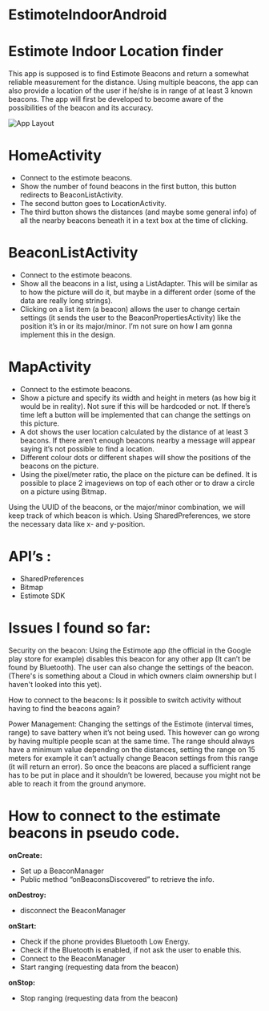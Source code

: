 # EstimoteIndoorAndroid
Estimote Indoor Location finder
=======================
This app is supposed is to find Estimote Beacons and return a somewhat reliable measurement for the distance.
Using multiple beacons, the app can also provide a location of the user if he/she is in range of at least 3 known beacons.
The app will first be developed to become aware of the possibilities of the beacon and its accuracy.

![App Layout](https://github.com/NickdeDycker/Estimote-Indoor-Android/blob/master/App%20layout.png)

HomeActivity
=======================
-	Connect to the estimote beacons.
-	Show the number of found beacons in the first button, this button redirects to BeaconListActivity.
-	The second button goes to LocationActivity.
-	The third button shows the distances (and maybe some general info) of all the nearby beacons beneath it in a text box at the time of clicking. 

BeaconListActivity
=======================
-	Connect to the estimote beacons.
-	Show all the beacons in a list, using a ListAdapter. This will be similar as to how the picture will do it, but maybe in a different order (some of the data are really long strings).
-	Clicking on a list item (a beacon) allows the user to change certain settings (it sends the user to the BeaconPropertiesActivity) like the position it’s in or its major/minor. I’m not sure on how I am gonna implement this in the design. 

MapActivity
=======================
-	Connect to the estimote beacons.
-	Show a picture and specify its width and height in meters (as how big it would be in reality). Not sure if this will be hardcoded or not. If there’s time left a button will be implemented that can change the settings on this picture.
-	A dot shows the user location calculated by the distance of at least 3 beacons. If there aren’t enough beacons nearby a message will appear saying it’s not possible to find a location. 
-	Different colour dots or different shapes will show the positions of the beacons on the picture.
-	Using the pixel/meter ratio, the place on the picture can be defined. It is possible to place 2 imageviews on top of each other or to draw a circle on a picture using Bitmap.

Using the UUID of the beacons, or the major/minor combination, we will keep track of which beacon is which. Using SharedPreferences, we store the necessary data like x- and y-position. 

API’s :
=======================
-	SharedPreferences
-	Bitmap
-	Estimote SDK

Issues I found so far:
=======================
Security on the beacon: Using the Estimote app (the official in the Google play store for example) disables this beacon for any other app (It can’t be found by Bluetooth). The user can also change the settings of the beacon. (There's is something about a Cloud in which owners claim ownership but I haven't looked into this yet).

How to connect to the beacons: Is it possible to switch activity without having to find the beacons again? 

Power Management: Changing the settings of the Estimote (interval times, range) to save battery when it’s not being used. This however can go wrong by having multiple people scan at the same time. The range should always have a minimum value depending on the distances, setting the range on 15 meters for example it can’t actually change Beacon settings from this range (it will return an error). So once the beacons are placed a sufficient range has to be put in place and it shouldn’t be lowered, because you might not be able to reach it from the ground anymore.

How to connect to the estimate beacons in pseudo code.
=======================
**onCreate:**
-	Set up a BeaconManager
-	Public method “onBeaconsDiscovered” to retrieve the info.

**onDestroy:**
-	disconnect the BeaconManager

**onStart:**
-	Check if the phone provides Bluetooth Low Energy.
-	Check if the Bluetooth is enabled, if not ask the user to enable this.
-	Connect to the BeaconManager
-	Start ranging (requesting data from the beacon)

**onStop:**
-	Stop ranging (requesting data from the beacon)
